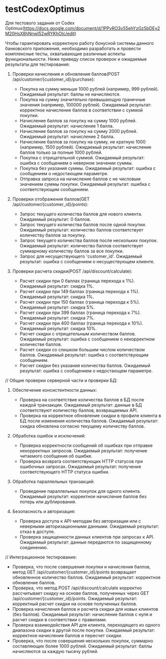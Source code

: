 # testCodexOptimus
Для тестового задания от Codex Optimus(https://docs.google.com/document/d/1PPvRO3v55ehYzGz5bDEy2M20HsX8hNnwI52wRYKhOIc/edit)

  Чтобы гарантировать корректную работу бонусной системы данного банковского приложения, необходимо разработать и провести комплексные тесты, охватывающие различные аспекты функциональности. Ниже приведу список проверок и ожидаемые результаты для тестирования:

1. Проверки начисления и обновления баллов(POST /api/customer/{customer_id}/purchase):
   - Покупка на сумму меньше 1000 рублей (например, 999 рублей). Ожидаемый результат: баллы не начисляются.
   - Покупка на сумму значительно превышающую граничные значения (например, 100000 рублей). Ожидаемый результат: корректное начисление баллов в соответствии с суммой покупки.
   - Начисление баллов за покупку на сумму 1000 рублей. Ожидаемый результат: начисление 1 балла.
   - Начисление баллов за покупку на сумму 2000 рублей. Ожидаемый результат: начисление 2 балла.
   - Начисление баллов за покупку на сумму, не кратную 1000 (например, 1500 рублей). Ожидаемый результат: начисление баллов только за полные 1000 рублей.
   - Покупка с отрицательной суммой. Ожидаемый результат: ошибка с сообщением о неверном значении суммы.
   - Покупка без указания суммы. Ожидаемый результат: ошибка с сообщением о недостающем параметре.
   - Отправка запроса на начисление баллов с не числовым значением суммы покупки. Ожидаемый результат: ошибка с соответствующим сообщением.

2. Проверки отображения баллов(GET /api/customer/{customer_id}/points):
   - Запрос текущего количества баллов для нового клиента. Ожидаемый результат: 0 баллов.
   - Запрос текущего количества баллов после одной покупки. Ожидаемый результат: количество баллов соответствует количеству баллов за покупку.
   - Запрос текущего количества баллов после нескольких покупок. Ожидаемый результат: количество баллов соответствует суммарному количеству баллов за все покупки.
   - Запрос для несуществующего 'customer_id'. Ожидаемый результат: ошибка с сообщением о несуществующем клиенте.

3. Проверки расчета скидки(POST /api/discount/calculate):
   - Расчет скидки при 0 баллах (граница перехода к 1%). Ожидаемый результат: скидка 1%.
   - Расчет скидки при 149 баллах (граница перехода к 1%). Ожидаемый результат: скидка 1%.
   - Расчет скидки при 150 баллах (граница перехода к 5%). Ожидаемый результат: скидка 5%.
   - Расчет скидки при 399 баллах (граница перехода к 7%). Ожидаемый результат: скидка 7%.
   - Расчет скидки при 400 баллах (граница перехода к 10%). Ожидаемый результат: скидка 10%.
   - Расчет скидки с отрицательным количеством баллов. Ожидаемый результат: ошибка с сообщением о некорректном количестве баллов.
   - Расчет скидки со слишком большим числом количеством баллов. Ожидаемый результат: ошибка с соответствующим сообщением.
   - Расчет скидки без указания количества баллов. Ожидаемый результат: ошибка с сообщением о недостающем параметре.


// Общие проверки серверной части и проверки БД:

1. Обеспечение консистентности данных:
   - Проверка на соответствие количества баллов в БД после каждой транзакции. Ожидаемый результат: данные в БД соответствуют количеству баллов, возвращаемых API.
   - Проверка на корректное обновление скидки в профиле клиента в БД после изменения количества баллов. Ожидаемый результат: скидка обновлена согласно текущему количеству баллов.

2. Обработка ошибок и исключений:
   - Проверка корректности сообщений об ошибках при отправке некорректных запросов. Ожидаемый результат: получение читаемого сообщения об ошибке.
   - Проверка возврата соответствующих HTTP статусов при ошибочных запросах. Ожидаемый результат: получение соответствующего HTTP статуса ошибки.

3. Обработка параллельных транзакций:
   - Проведение параллельных покупок для одного клиента. Ожидаемый результат: корректное начисление баллов без потерь или дублирования.

4. Безопасность и авторизация:
   - Проверка доступа к API-методам без авторизации или с неверными авторизационными данными. Ожидаемый результат: отказ в доступе.
   - Проверка защищенности данных клиентов при запросах к API. Ожидаемый результат: данные передаются по защищенному соединению.

// Интеграционное тестирование:

   - Проверка, что после совершения покупки и начисления баллов, метод GET /api/customer/{customer_id}/points возвращает обновленное количество баллов. Ожидаемый результат: корректное обновление баллов.
   - Проверка, что метод POST /api/discount/calculate корректно рассчитывает скидку на основе баллов, полученных через GET /api/customer/{customer_id}/points. Ожидаемый результат: корректный расчет скидки на основе полученных баллов.
   - Проверка начисления баллов и расчета скидки для новых клиентов (без баллов). Ожидаемый результат: начисление баллов с нуля и расчет скидки в соответствии с правилами.
   - Проверка взаимодействия API для клиента, переходящего из одного диапазона скидки в другой после покупки. Ожидаемый результат: корректное начисление баллов и пересчет скидки.
   - Проверка, что после совершения нескольких покупок, суммарно составляющих более 1000 рублей. Ожидаемый результат: баллы начисляются за каждую тысячу рублей.
